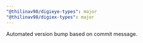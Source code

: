```yaml
---
"@thilinav98/digieye-types": major
"@thilinav98/digiex-types": major
---
```


Automated version bump based on commit message.
